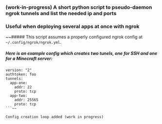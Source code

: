 ### (work-in-progress) A short python script to pseudo-daemon ngrok tunnels and list the needed ip and ports
### Useful when deploying several apps at once with ngrok 

~~##### This script assumes a properly configured ngrok config at `~/.config/ngrok/ngrok.yml`. 
##### Here is an example config which creates two tunels, one for SSH and one for a Minecraft server:
```
version: "2"
authtoken: foo
tunnels:
  app-one:
    addr: 22
    proto: tcp
  app-two:
    addr: 25565
    proto: tcp
```~~

Config creation loop added (work in progress)

